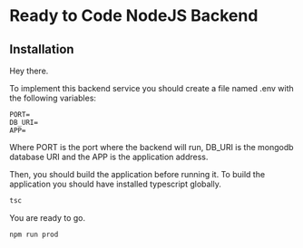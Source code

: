 # Ready to Code NodeJS Backend

## Installation

Hey there.

To implement this backend service you should create a file named .env with the following variables:

```env
PORT=
DB_URI=
APP=
```

Where PORT is the port where the backend will run, DB_URI is the mongodb database URI and the APP is the application address.

Then, you should build the application before running it. To build the application you should have installed typescript globally.

```bash
tsc
```

You are ready to go.

```bash
npm run prod
```


